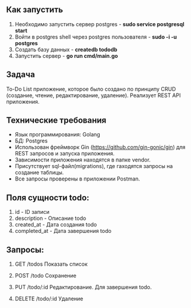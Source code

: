 ## Как запустить
1. Необходимо запустить сервер postgres - **sudo service postgresql start** 
2. Войти в postgres shell через postgres пользователя - **sudo -i -u postgres** 
3. Создать базу данных - **createdb tododb**
4. Запустить сервер - **go run cmd/main.go**



## Задача
To-Do List приложение, которое было создано по принципу CRUD (создание, чтение, редактирование, удаление).
Реализует REST API приложения.


## Технические требования
* Язык программирования: Golang
* БД: Postgres
* Использован фреймворк Gin (https://github.com/gin-gonic/gin) для REST запросов и запуска приложения.
* Зависимости приложения находятся в папке vendor.
* Присутствует sql-файл(migrations), где гаходятся запросы на создание таблицы.
* Все запросы проверены в приложении Postman.

## Поля сущности todo:
1) id - ID записи
2) description - Описание todo
3) created_at - Дата создания todo
4) completed_at - Дата завершения todo

## Запросы:
1) GET /todos
Показать список

2) POST /todo
Сохранение

3) PUT /todo/:id
Редактирование. Для завершения todo.

4) DELETE /todo/:id
Удаление


